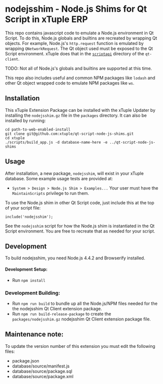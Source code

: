 # nodejsshim -  Node.js Shims for Qt Script in xTuple ERP

This repo contains javascript code to emulate a Node.js environment in Qt Script.
To do this, Node.js globals and builtins are recreated by wrapping Qt objects.
For example, Node.js's `http.request` function is emulated by wrapping
`QNetworkRequest`. The Qt object used must be exposed to the Qt Script
environment. xTuple does that in the [`scriptapi`](https://github.com/xtuple/qt-client/tree/4_10_x/scriptapi)
directory of the `qt-client`.

TODO: Not all of Node.js's globals and builtins are supported at this time.

This repo also includes useful and common NPM packages like `lodash` and other
Qt object wrapped code to emulate NPM packages like `ws`.

## Installation
This xTuple Extension Package can be installed with the xTuple Updater by
installing the `nodejsshim.gz` file in the `packages` directory. It can also
be installed by running:
```
cd path-to-web-enabled-install
git clone git@github.com:xtuple/qt-script-node-js-shims.git
cd xtuple
./scripts/build_app.js -d database-name-here -e ../qt-script-node-js-shims

```

## Usage
After installation, a new package, `nodejsshim`, will exist in your xTuple
database. Some example usage tests are provided at:
  * `System > Design > Node.js Shim > Examples...`
Your user must have the `MaintainScripts` privilege to run them.

To use the Node.js shim in other Qt Script code, just include this at the top
of your script file:
```
include('nodejsshim');
```
See the `nodejsshim` script for how the Node.js shim is instantiated in the
Qt Script environment. You are free to recreate that as needed for your script.

## Development

To build nodejsshim, you need Node.js 4.4.2 and Browserify installed.

#### Development Setup:
* Run `npm install`

### Development Building:
* Run `npm run build` to bundle up all the Node.js/NPM files needed for the the nodejsshim Qt Client extension package.
* Run `npm run build-release-package` to create the `packages/nodejsshim.gz` nodejsshim Qt Client extension package file.

## Maintenance note:

To update the version number of this extension you must edit the following files:

* package.json
* database/source/manifest.js
* database/source/package.sql
* database/source/package.xml
